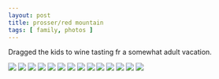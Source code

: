 ```yaml
---
layout: post
title: prosser/red mountain
tags: [ family, photos ]
---
```


Dragged the kids to wine tasting fr a somewhat adult vacation.




<div class="fotorama"  data-allowfullscreen="true" data-width="100%"  data-ratio="800/600">
    <!--https://photos.app.goo.gl/GztLc4VRabTjjnj89-->
    <img src="https://images.northbriton.net/AP1GczMVYyAGGzP0XbU50AVPLWXAngNjTBWpKs2pXmtNqtEtr9GdFnaydM-9Oflas9Ukl7eW8P7WUPtx1h46Olvx4Wd_a8YTuIiCpW-7rlVd6NDLhXjSPpk9">
    <img src="https://images.northbriton.net/AP1GczNfKNEtG67pd5TiyP2oxP-m752pkbcVd5Kn7OF5z02QoAIxPxfH9i5r279Wi53GBLkE4pnRuc1RcafuCJ_GgomFQmjsgNzmqvZuFQbu6yfBs-0m5v8L">
    <img src="https://images.northbriton.net/AP1GczP5Fe-FC44hKBWeFI1wufSM88CNnS9ZQJQ9ph5aOc6XWocZHltR9aASAk7EZXBrX_1HZqiR1NWIW-ZmxRs2svtnzK_aQ1fExh2ub6vYcvQepf36ZM2s">
    <img src="https://images.northbriton.net/AP1GczMtkZMp38mn0kfSozBxlQB-v8T2fW8j2f14c52s630glSUpS3gsQUD-5FQoJL5DjeX0SP8rpnelQjxlWes63qL2_cXbKRd7UGnWSPLWfVpC4uSHxij0">
    <img src="https://images.northbriton.net/AP1GczMVSIen9jY7qn6xUSo7eh1ITuRmn6_K9tHmbWHylPI5F6ypYPAY1hVBUMmR5MxX-7G0aOsSUdhJTeYt6t44IEIBB8PHrsozzOyHNTTddyvAHZEKCOPZ">
    <img src="https://images.northbriton.net/AP1GczP34kBNptfEAHqwy8S5dai4NXKzPpA3WNGZkn_sLveSyv9_CNzEtv1UWsHmn-4bErcu3DqW40FI7zC9g_91Qqhfq1y7_IlVzpxAHj1ZOwoyLtC5MoWk">
    <img src="https://images.northbriton.net/AP1GczNfLyAa6wi0yi7a0d28JzvEBtXzwpOwuYscRjwh_J6i4C5jdStTJiizAytKFxw_njOziXm6u618m7ponIxhdWiOHyM6zrm8xjmMy4xTR9dgYSGm8-tp">
    <img src="https://images.northbriton.net/AP1GczPtOFdlFoGyetUjvEmELkWCZCpZDmrZ5jivN2CxCNy2A9WyF9XHFQvjL5v2E2A9JXI4m0dLZBwh7GGOeMpcOV5GQasFklzHAmuPiesQn4z_2g2YrDD9">
    <img src="https://images.northbriton.net/AP1GczPgtXrjz6-Iato5tsA0C9J06ZTFkV-5JHgBjDW1KgUiJkbeYBt-cTHIlpwTI0KDmM0xynGIDxUwOb9Hy1aXdxSDj5QDGsid2JTMp1sqt6AqqLeoSPvW">
    <img src="https://images.northbriton.net/AP1GczOyOAoiS3_GB7CxPk9DRCWgjaid2TEfnuMYAKGJEqg8PrztAoV61MQOMqF3JiMYfIhqQG__HG47oWp7AuB6Brkb3kp8XfSIFUj3cjUbLqAMc10NJugG">
    <img src="https://images.northbriton.net/AP1GczP2WOLkWUoPZqKRuKnRWOWyLkpZrDikfImx13yrKD-REuCzh0-22BMlygX6taKuoVDfG5UAd3J1aQc5i84wt7QYLxcG52YX5CK4t_jeVEMrxu22Is6K">
    <img src="https://images.northbriton.net/AP1GczMOotH9nHl5R8mbktsVTIQuKVEKgWLs0ndJCVgI0tiVxZI-QqFWUhGqwtyVepCXHDvzM5uBtOswqK-1YHS50VszFsiHvlRLW3CxzlMza63vOye7idf4">
    <img src="https://images.northbriton.net/AP1GczPB3KOn_MAXPviZaRMAIjTU6JMXOX4YvCwKmrCREqu83sFvqnPqJlxNQRq42rGXlgS-9XwjWileXUIdza946DR86IT-Uipug7CZ3Hry-Z9WK3ZbaOmZ">
    <img src="https://images.northbriton.net/AP1GczMhvfhKNERs1WjCn6_tEdNGUfhx9C_d6bTFVGgCxrZp_lHLbHlOTpKBefwC-IMtSQIvNZ1w7Sg7ngtg5yuyEb3g_4KdxIpd69ThUQ0435Xikz0Gjk-C">
</div>